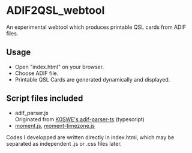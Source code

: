 # ADIF2QSL_webtool

An experimental webtool which produces printable QSL cards from ADIF files.

## Usage
- Open "index.html" on your browser.
- Choose ADIF file.
- Printable QSL Cards are generated dynamically and displayed.

## Script files included

- adif_parser.js  
  Originated from [K0SWE's adif-parser-ts](https://github.com/k0swe/adif-parser-ts) (typescript)
- [moment.js](https://momentjs.com/), [moment-timezone.js](https://momentjs.com/timezone/)

Codes I developped are written directly in index.html, which may be separated as independent .js or .css files later.
